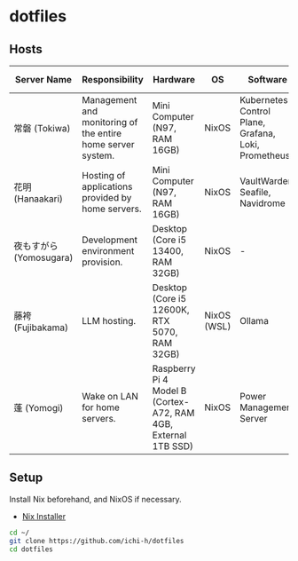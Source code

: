 # dotfiles

## Hosts

| Server Name             | Responsibility                                              | Hardware                                                       | OS          | Software                                            | Kubernetes Role        |
| ----------------------- | ----------------------------------------------------------- | -------------------------------------------------------------- | ----------- | --------------------------------------------------- | ---------------------- |
| 常磐 (Tokiwa)           | Management and monitoring of the entire home server system. | Mini Computer (N97, RAM 16GB)                                  | NixOS       | Kubernetes Control Plane, Grafana, Loki, Prometheus | Control Plane + Worker |
| 花明 (Hanaakari)        | Hosting of applications provided by home servers.           | Mini Computer (N97, RAM 16GB)                                  | NixOS       | VaultWarden, Seafile, Navidrome                     | Worker                 |
| 夜もすがら (Yomosugara) | Development environment provision.                          | Desktop (Core i5 13400, RAM 32GB)                              | NixOS       | -                                                   | Worker                 |
| 藤袴 (Fujibakama)       | LLM hosting.                                                | Desktop (Core i5 12600K, RTX 5070, RAM 32GB)                   | NixOS (WSL) | Ollama                                              | Worker                 |
| 蓬 (Yomogi)             | Wake on LAN for home servers.                               | Raspberry Pi 4 Model B (Cortex-A72, RAM 4GB, External 1TB SSD) | NixOS       | Power Management Server                             | (Outside the cluster)  |

## Setup

Install Nix beforehand, and NixOS if necessary.

- [Nix Installer](https://github.com/DeterminateSystems/nix-installer)

```sh
cd ~/
git clone https://github.com/ichi-h/dotfiles
cd dotfiles
```
